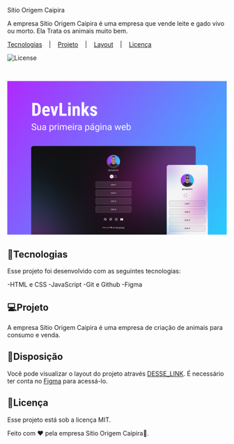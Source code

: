 <hi aling="center"> Sítio Origem Caipira </h1>

<p aling="center">
A empresa Sítio Origem Caipira é uma empresa que vende leite e gado vivo ou morto. Ela Trata os animais muito bem.
</p>

<p aling="center">
  <a href="#-tecnologias">Tecnologias</a>&nbsp;&nbsp;&nbsp; |&nbsp;&nbsp;&nbsp;
  <a href="#-projeto">Projeto</a>&nbsp;&nbsp;&nbsp; |&nbsp;&nbsp;&nbsp;
  <a href="#-layout">Layout</a>&nbsp;&nbsp;&nbsp; |&nbsp;&nbsp;&nbsp;
  <a href="memo-licença">Licença</a>
</p>

<p aling="center">
  <img alt="License" src="https://img.shields.io/static/v1?label=license&message=MIT&color=49AA26&labelColor=000000">
</p>

<br>

<p aling="center">
  <img  alt="Projeto - Sítio Origem Caipira" src=".github/preview.jpg" width="1884">
  </p>

## 🚀Tecnologias

Esse projeto foi desenvolvido com as seguintes tecnologias:

-HTML e CSS
-JavaScript
-Git e Github
-Figma

## 💻Projeto

A empresa Sítio Origem Caipira é uma empresa de criação de animais para consumo e venda.

## 🔖Disposição

Você pode visualizar o layout do projeto através [DESSE_LINK](<https://www.figma.com/file/MF894TdzM99Fg9Ssu4KyMq/DevLinks-(Copy)?node-id=1%3A113&t=8x94o7ecTaQMC@CS-1/duplicate>). É necessário ter conta no [Figma](https://figma.com) para acessá-lo.

## 📝Licença

Esse projeto está sob a licença MIT.

Feito com ♥ pela empresa Sítio Origem Caipira👋.
